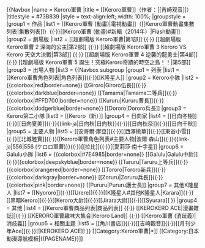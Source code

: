 {{Navbox
|name  = Keroro軍曹
|title = [[Keroro軍曹]]（作者：[[吉崎观音]]）
|titlestyle = #73B839
|style = text-align:left; width: 100%;
|groupstyle =
|group1 = 作品
|list1  = [[Keroro軍曹 (動畫)|電視動畫]]（[[Keroro軍曹動畫集數列表|集數列表]]）{{·}}[[Keroro軍曹 (動畫)#新輯（2014年）|Flash動畫]]
|group2 = 劇場版
|list2  = [[超劇場版 Keroro軍曹|第1部]] {{·}} [[超劇場版 Keroro軍曹 2 深海的公主|第2部]] {{·}} [[超劇場版 Keroro軍曹 3 Keroro VS Keroro 天空大決戰|第3部]] {{·}} [[超劇場版 Keroro軍曹 4 逆襲的龍勇士|第4部]] {{·}} [[超劇場版 Keroro軍曹 5 誕生！究極Keroro奇蹟的時空之島！！|第5部]] 
|group3 = 出場人物
|list3  =
{{Navbox subgroup
|group1 = 列表
|list1  = [[Keroro軍曹角色列表|角色列表]]{{·}}[[K隆星人]]
|group2 = Keroro小隊
|list2  = {{colorbox|red|border=none}} <!--{{colorbox|darkblue|border=none}} {{colorbox|#FFA500|border=none}} {{colorbox|#E198C0|border=none}}--> [[Giroro|Giroro伍長]]{{·}}{{colorbox|darkblue|border=none}} <!--{{colorbox|#FFD700|border=none}} {{colorbox|orange|border=none}} {{colorbox|#A40027|border=none}}--> [[Tamama|Tamama二等兵]]{{·}}{{colorbox|#FFD700|border=none}} <!--{{colorbox|dodgerblue|border=none}} {{colorbox|#FF8C00|border=none}} {{colorbox|#9EBD19|border=none}}--> [[Kururu|Kururu曹長]]{{·}}{{colorbox|dodgerblue|border=none}} <!--{{colorbox|limegreen|border=none}} {{colorbox|#FF7F00|border=none}} {{colorbox|darkgray|border=none}}--> [[Dororo|Dororo兵長]]
|group3 = Keroro第二小隊
|list3  = [[Keroro（新）]]
|group4 = 日向家
|list4  = [[日向冬樹]]{{·}}[[日向夏美]]{{·}}{{link-ja|日向秋|日向秋}}{{·}}[[日向秋奈]]{{·}}[[日向千秋]]
|group5 = 主要人物
|list5  = [[安哥爾·摩亞]]{{·}}[[西澤桃華]]{{·}}[[東谷小雪]]{{·}}[[北城睦實]]{{·}}[[Keroro軍曹角色列表#主要人物|波爾·森山]]{{·}}{{link-ja|556|556 (ケロロ軍曹)}}{{·}}[[拉比]]{{·}}[[愛莉莎·南十字星]]
|group6 = Galulu小隊
|list6  = {{colorbox|#7E4985|border=none}} [[Galulu|Galulu中尉]]{{·}}{{colorbox|deepskyblue|border=none}} [[Taruru|Taruru上等兵]]{{·}}{{colorbox|orangered|border=none}} [[Tororo|Tororo新兵]]{{·}}{{colorbox|darkgray|border=none}} [[Zoruru|Zoruru兵長]]{{·}}{{colorbox|pink|border=none}} [[Pururu|Pururu護士長]]
|group7 = 其他K隆星人
|list7  = [[Nyororo]]{{·}}[[Urere]]{{·}}[[K隆星人#其他K隆星人|Karara]]{{·}}[[黑暗Keroro]]{{·}}[[Keroro大尉]]{{·}}[[Jirara大尉]]{{·}}[[Syurara]]
}}
|group4 = 其他
|list4  = [[Keroro軍曹商品列表|商品列表]] {{·}} [[KEROKERO ACE|漫畫雜誌]]{{·}} [[KERORO軍曹趣味大集合|Keroro Land]] {{·}} [[Keroro軍曹 (消歧義)|消歧義]]
|group5 = 相關主題
|list5  = [[角川書店]]{{·}}[[吉崎觀音]]{{·}}[[月刊少年Ace]]{{·}}[[KEROKERO ACE]]
}}<noinclude>
[[Category:Keroro軍曹|*]]
[[Category:日本動漫導航模板|{{PAGENAME}}]]
</noinclude>